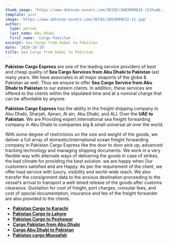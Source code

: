 ```yaml
---
thumb_image: 'https://www.datocms-assets.com/36192/1603099632-11thumb.jpg'
template: post
image: 'https://www.datocms-assets.com/36192/1603099632-11.jpg'
author:
  type: person
  last_name: Abu Dhabi
  first_name: 'Cargo Pakistan '
excerpt: Sea Cargo from Dubai to Pakistan
date: '2020-10-19'
title: Sea Cargo from Dubai to Pakistan
---
```

**Pakistan Cargo Express** are one of the leading service providers of best and cheap quality of **Sea Cargo Services from Abu Dhabi to Pakistan** last many years. We have associates in all major seaports of the globe & Pakistan as well. Thus we ensure to offer **Sea Cargo Service from Abu Dhabi to Pakistan** to our esteem clients. In addition, these services are offered to the clients within the stipulated time and at a nominal charge that can be affordable by anyone.

**Pakistan Cargo Express** has the ability in the freight shipping company in Abu Dhabi, Sharjah, Ajman, Al ain, Abu Dhabi, and ALL Over the **UAE to Pakistan**. We are Providing expert international sea freight forwarding company in Abu Dhabi to companies big & small universal all over the world.

With some degree of restrictions on the size and weight of the goods, we deliver a full array of domestic/international ocean freight forwarding company in Pakistan Cargo Express like the door to door pick up, advanced tracking technology and managing shipping documents. We work in a very flexible way with alternate ways of delivering the goods in case of strikes, the bad climate for providing the best solution. we are happy when Our customers satisfied and are Happy. As per the requirement of the client, we offer load service with luxury, visibility and world-wide reach. We also transfer the consignment data to the anxious destination proceeding to the vessel’s arrival to transport a well-timed release of the goods after customs clearance. Quotation for cost of freight, port charges, consular fees, and cost of special documentation, insurance and fee of the freight forwarder are also provided to the clients.

* **[Pakistan Cargo to Karachi ](https://www.pakistancargoexpress.com/blog/pakistan-cargo-to-karachi-from-abu-dhabi/)**
* **[Pakistan Cargo to Lahore](https://www.pakistancargoexpress.com/blog/pakistan-cargo-to-lahore-from-abu-dhabi/)**
* **[Pakistan Cargo to Peshawar](https://www.pakistancargoexpress.com/blog/pakistan-cargo-to-peshawar-from-abu-dhabi/)**
* **[Cargo Pakistan from Abu Dhabi](https://www.pakistancargoexpress.com/blog/cargo-pakistan-from-dbu-dhabi/)**
* **[Cargo Abu Dhabi to Pakistan](https://www.pakistancargoexpress.com/blog/cargo-abu-dhabi-to-pakistan/)**
* **[Pakistan cargo Mussafah](https://www.pakistancargoexpress.com/blog/pakistan-cargo-mussafah/)**
